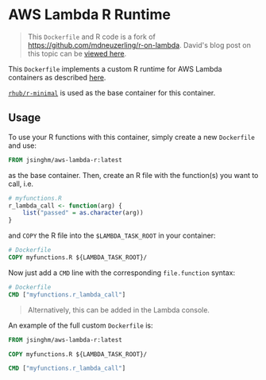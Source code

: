 # AWS Lambda R Runtime

> This `Dockerfile` and R code is a fork of https://github.com/mdneuzerling/r-on-lambda.
> David's blog post on this topic can be [viewed here](https://mdneuzerling.com/post/r-on-aws-lambda-with-containers/).

This `Dockerfile` implements a custom R runtime for
AWS Lambda containers as described [here](https://docs.aws.amazon.com/lambda/latest/dg/runtimes-custom.html).

[`rhub/r-minimal`](https://github.com/r-hub/r-minimal) is used as the base container for this container.

## Usage
To use your R functions with this container, simply create a new `Dockerfile` and use:
``` Dockerfile
FROM jsinghm/aws-lambda-r:latest
```
as the base container. Then, create an R file with the function(s) you want to call, i.e.

``` r
# myfunctions.R
r_lambda_call <- function(arg) {
    list("passed" = as.character(arg))
}
```

and `COPY` the R file into the `$LAMBDA_TASK_ROOT` in your container:

``` Dockerfile
# Dockerfile
COPY myfunctions.R ${LAMBDA_TASK_ROOT}/
```

Now just add a `CMD` line with the corresponding `file.function` syntax:
``` Dockerfile
# Dockerfile
CMD ["myfunctions.r_lambda_call"]
```
> Alternatively, this can be added in the Lambda console.

An example of the full custom `Dockerfile` is:
``` Dockerfile
FROM jsinghm/aws-lambda-r:latest

COPY myfunctions.R ${LAMBDA_TASK_ROOT}/

CMD ["myfunctions.r_lambda_call"]
```